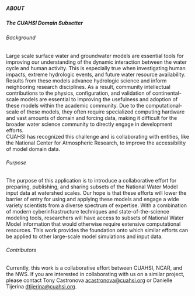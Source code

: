 ##### **ABOUT** 

##### The CUAHSI Domain Subsetter


###### Background  
Large scale surface water and groundwater models are essential tools for improving our understanding of the dynamic interaction between the water cycle and human activity. This is especially true when investigating human impacts, extreme hydrologic events, and future water resource availability. Results from these models advance hydrologic science and inform neighboring research disciplines. As a result, community intellectual contributions to the physics, configuration, and validation of continental-scale models are essential to improving the usefulness and adoption of these models within the academic community. Due to the computational-scale of these models, they often require specialized computing hardware and vast amounts of domain and forcing data, making  it difficult for the broader water science community to directly engage in development efforts.   
CUAHSI has recognized this challenge and is collaborating with entities, like the National Center for Atmospheric Research, to improve the accessibility of model domain data.  

###### Purpose  
The purpose of this application is to introduce a collaborative effort for preparing, publishing, and sharing subsets of the National Water Model input data at watershed scales. Our hope is that these efforts will lower the barrier of entry for using and applying these models and engage a wide variety scientists from a diverse spectrum of expertise. With a combination of modern cyberinfrastructure techniques and state-of-the-science modeling tools, researchers will have access to subsets of National Water Model information that would otherwise require extensive computational resources. This work provides the foundation onto which similar efforts can be applied to other large-scale model simulations and input data.

###### Contributors
Currently, this work is a collaborative effort between CUAHSI, NCAR, and the NWS. If you are interested in collaborating with us on a similar project, please contact Tony Castronova <acastronova@cuahsi.org> or Danielle Tijerina <dtijerina@cuahsi.org>.
